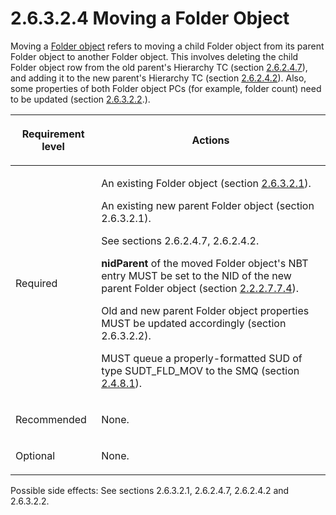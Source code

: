 <html dir="LTR" xmlns:mshelp="http://msdn.microsoft.com/mshelp" xmlns:ddue="http://ddue.schemas.microsoft.com/authoring/2003/5" xmlns:xlink="http://www.w3.org/1999/xlink" xmlns:tool="http://www.microsoft.com/tooltip">
    <head>
        <meta http-equiv="Content-Type" content="text/html; CHARSET=utf-8"></meta>
        <meta name="save" content="history"></meta>
        <title>2.6.3.2.4 Moving a Folder Object</title>
        <xml>
            <mshelp:toctitle title="2.6.3.2.4 Moving a Folder Object"></mshelp:toctitle>
            <mshelp:rltitle title="[MS-PST]: Moving a Folder Object"></mshelp:rltitle>
            <mshelp:keyword index="A" term="f2c7a242-547e-4a2a-9008-c305e0cb3ee9"></mshelp:keyword>
            <mshelp:attr name="DCSext.ContentType" value="open specification"></mshelp:attr>
            <mshelp:attr name="AssetID" value="f2c7a242-547e-4a2a-9008-c305e0cb3ee9"></mshelp:attr>
            <mshelp:attr name="TopicType" value="kbRef"></mshelp:attr>
            <mshelp:attr name="DCSext.Title" value="[MS-PST]: Moving a Folder Object" />
        </xml>
    </head>
    <body>
        <div id="header">
            <h1 class="heading">2.6.3.2.4 Moving a Folder Object</h1>
        </div>
        <div id="mainSection">
            <div id="mainBody">
                <div id="allHistory" class="saveHistory"></div>
                <div id="sectionSection0" class="section" name="collapseableSection">
                    

<p>Moving a <a href="08220cc9-69b1-4072-a2e7-2a0ff201d505.html#gt_0682daa7-c1b8-419b-8a32-6048833d0b72">Folder
object</a> refers to moving a child Folder object from its parent Folder object
to another Folder object. This involves deleting the child Folder object row
from the old parent's Hierarchy TC (section <a href="5a0450b5-61c3-4bb0-9837-fd14a00040d2.html">2.6.2.4.7</a>), and adding it
to the new parent's Hierarchy TC (section <a href="1a94f596-d840-4f66-824e-af1024fb6944.html">2.6.2.4.2</a>). Also, some
properties of both Folder object PCs (for example, folder count) need to be
updated (section <a href="d17234d1-4de9-436e-a412-186b42dd1a8b.html">2.6.3.2.2</a>.).</p>

<table>
 <thead>
  <tr>
   <th>
   <p>Requirement level</p>
   </th>
   <th>
   <p>Actions</p>
   </th>
  </tr>
 </thead>
 <tr>
  <td>
  <p>Required</p>
  </td>
  <td>
  <p>An existing Folder object (section <a href="a5c8bcf8-706d-4db2-afc4-1f5cb239dc63.html">2.6.3.2.1</a>).</p>
  <p>An existing new parent Folder object (section
  2.6.3.2.1).</p>
  <p>See sections 2.6.2.4.7, 2.6.2.4.2.</p>
  <p><b>nidParent</b> of the moved Folder object's NBT
  entry MUST be set to the NID of the new parent Folder object (section <a href="28fb2116-0998-4485-9844-9711b95603ba.html">2.2.2.7.7.4</a>).</p>
  <p>Old and new parent Folder object properties MUST be
  updated accordingly (section 2.6.3.2.2).</p>
  <p>MUST queue a properly-formatted SUD of type
  SUDT_FLD_MOV to the SMQ (section <a href="feced5b5-714b-47e1-8ca0-a8aae53c2fe4.html">2.4.8.1</a>).</p>
  </td>
 </tr>
 <tr>
  <td>
  <p>Recommended</p>
  </td>
  <td>
  <p>None.</p>
  </td>
 </tr>
 <tr>
  <td>
  <p>Optional</p>
  </td>
  <td>
  <p>None.</p>
  </td>
 </tr>
</table>

<p>Possible side effects: See sections 2.6.3.2.1, 2.6.2.4.7,
2.6.2.4.2 and 2.6.3.2.2.</p>
                </div>
            </div>
        </div>
    </body>
</html>
